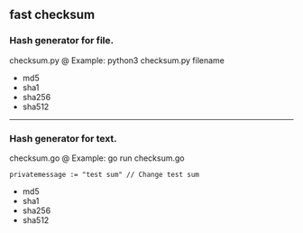 **fast checksum**
------------------
### Hash generator for file. ###

checksum.py @ Example: python3 checksum.py filename

- md5
- sha1
- sha256
- sha512
------------------

### Hash generator for text. ###

checksum.go @ Example: go run checksum.go
```golang
privatemessage := "test sum" // Change test sum
```

- md5
- sha1
- sha256
- sha512
